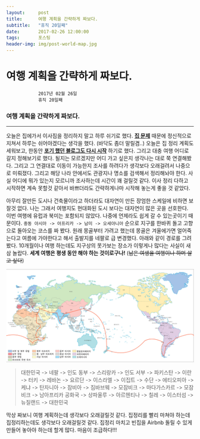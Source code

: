 ```yaml
---
layout:	    post
title: 	    여행 계획을 간략하게 짜보다.
subtitle:   "휴직 20일째"
date:       2017-02-26 12:00:00
tags:       포스팅
header-img: img/post-world-map.jpg
---
```


# 	    여행 계획을 간략하게 짜보다.
```
			2017년 02월 26일
			휴직 20일째
```

### 여행 계획을 간략하게 짜보다.
----

오늘은 집에가서 이사짐을 정리하지 말고 하루 쉬기로 했다. 
**[집 문제](http://soopsaram.com/2017/02/25/19%EC%9D%BC%EC%B0%A8/)**
때문에 정신적으로 지쳐서 하루는 쉬어야겠다는 생각을 했다. (바닥도 좀더 말릴겸..) 오늘은 집 정리 계획도 세워보고, 한동안 
**[포기 했던 블로그도 다시 시작](http://soopsaram.com/2017/02/22/17%EC%9D%BC%EC%B0%A8/)**
하기로 했다. 그리고 대충 여행 어디로 갈지 정해보기로 했다. 될지는 모르겠지만 어디 가고 싶은지 생각나는 대로 쭉 연결해봤다. 그리고 그 연결대로 이동이 가능한지 조사를 하려다가 생각보다 오래걸려서 나중으로 미뤄졌다. 그리고 해당 나라 안에서도 관광지나 명소를 검색해서 정리해놔야 한다. 사실 어디에 뭐가 있는지 모르니까 조사하는데 시간이 꽤 걸릴것 같다. 이사 정리 다하고 시작하면 계속 못할것 같아서 바쁘더라도 간략하게나마 시작해 놓는게 좋을 것 같았다. 

아무리 잘만든 도시나 건축물이라고 하더라도 대자연이 만든 장엄한 스케일에 비하면 보잘것 없다. 나는 그래서 여행지도 현대화된 도시 보다는 대자연이 많은 곳을 선호한다. 이번 여행에 유럽과 북미는 포함되지 않았다. 나중에 언제라도 쉽게 갈 수 있는곳이기 때문이다. ```중동 아시아 -> 아프리카 -> 남미 -> 오세아니아``` 순으로 지구를 한바퀴 돌고 고향으로 돌아오는 코스를 짜 봤다. 원래 몽골부터 가려고 했는데 몽골은 겨울에가면 얼어죽는다고 여름에 가야한다고 해서 출발지를 네팔로 급 변경했다. 아래와 같이 경로를 그려봤다. 10개월이나 여행 하는데도 지구상의 못가보는 장소가 이렇게나 많다는 사실이 새삼 놀랍다. **세계 여행은 평생 동안 해야 하는 것이로구나!** (~~남은 여생을 여행이나 하며 살고 싶다~~)   

![world-travel-path](/img/post-travel-path.jpg)

>대한민국 -> 네팔 -> 인도 동부 -> 스리랑카 -> 인도 서부 -> 파키스탄 -> 이란 -> 터키 -> 레바논 -> 요르단 -> 이스라엘 -> 이집트 -> 수단 -> 에티오피아 -> 케냐 -> 탄자니아 -> 잠비아 -> 짐바브웨 -> 모잠비크 -> 마다가스카르 -> 모잠비크 -> 남아프리카 공화국 -> 상파울루 -> 아르헨티나 -> 칠레 -> 이스터섬 -> 뉴질랜드 -> 대한민국


막상 짜보니 여행 계획하는데 생각보다 오래걸릴것 같다. 집정리를 빨리 마쳐야 하는데 집정리하는데도 생각보다 오래걸릴것 같다. 집정리 마치고 빈집을 Airbnb 돌릴 수 있게 만들어 놓아야 하는데 할게 많다. 마음이 조급하다!!!
